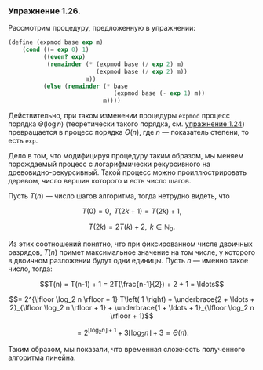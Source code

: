 ### Упражнение 1.26.
Рассмотрим процедуру, предложенную в упражнении:
```scheme
(define (expmod base exp m)
    (cond ((= exp 0) 1)
          ((even? exp) 
           (remainder (* (expmod base (/ exp 2) m) 
                         (expmod base (/ exp 2) m)) 
                      m)) 
          (else (remainder (* base 
                              (expmod base (- exp 1) m)) 
                           m))))
```
Действительно, при таком изменении процедуры $\texttt{expmod}$ процесс порядка $Θ(\log n)$ (теоретически такого порядка, см. [упражнение 1.24](./1.24.md)) превращается в процесс порядка $Θ(n)$, где $n$ &mdash; показатель степени, то есть $\texttt{exp}$.

Дело в том, что модифицируя процедуру таким образом, мы меняем порождаемый процесс с логарифмически рекурсивного на древовидно-рекурсивный. Такой процесс можно проиллюстрировать деревом, число вершин которого и есть число шагов. 

Пусть $T(n)$ &mdash; число шагов алгоритма, тогда нетрудно видеть, что 
```math
T(0) = 0, \;\, T(2k + 1) = T(2k) + 1,
``` 
```math
T(2k) = 2T(k) + 2, \;\, k \in \mathbb{N}_0.
```
Из этих соотношений понятно, что при фиксированном числе двоичных разрядов, $T(n)$ примет максимальное значение на том числе, у которого в двоичном разложении будут одни единицы. Пусть $n$ &mdash; именно такое число, тогда:
```math
T(n) = T(n-1) + 1 = 2T(\frac{n-1}{2}) + 2 + 1 = \ldots
```
```math
= 2^{\lfloor \log_2 n \rfloor + 1} T\left( 1 \right) + \underbrace{2 + \ldots + 2}_{\lfloor \log_2 n \rfloor + 1}  + \underbrace{1 + \ldots + 1}_{\lfloor \log_2 n \rfloor + 1}
```
```math
= 2^{\lfloor \log_2 n \rfloor + 1} + 3 \lfloor \log_2 n \rfloor + 3 = Θ(n).
```
Таким образом, мы показали, что временная сложность полученного алгоритма линейна.
